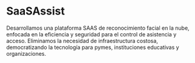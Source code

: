 # SaaSAssist
Desarrollamos una plataforma SAAS de reconocimiento facial en la nube, enfocada en la eficiencia y seguridad para el control de asistencia y acceso. Eliminamos la necesidad de infraestructura costosa, democratizando la tecnología para pymes, instituciones educativas y organizaciones.
